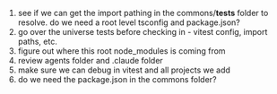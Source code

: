 1. see if we can get the import pathing in the commons/__tests__ folder to resolve.
  do we need a root level tsconfig and package.json?
2. go over the universe tests before checking in - vitest config, import paths, etc.
3. figure out where this root node_modules is coming from
4. review agents folder and .claude folder
5. make sure we can debug in vitest and all projects we add
6. do we need the package.json in the commons folder?
